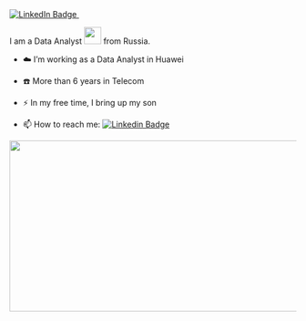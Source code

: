 
  <a href="https://www.linkedin.com/in/vladislav-ivanov-9b5a47181/">
    <img src="https://img.shields.io/badge/LinkedIn-blue?style=for-the-badge&logo=linkedin&logoColor=white" alt="LinkedIn Badge"/>
  </a>
  
  <img src="https://komarev.com/ghpvc/?username=yGoodwinvlad&style=flat-square&color=blue" alt=""/>

I am a Data Analyst <img src="https://media.giphy.com/media/WUlplcMpOCEmTGBtBW/giphy.gif" width="30"> from Russia.

- :cloud: I’m working as a Data Analyst in Huawei

- :phone: More than 6 years in Telecom

- :zap: In my free time, I bring up my son

- :mailbox: How to reach me: [![Linkedin Badge](https://img.shields.io/badge/-Goodwinvlad-blue?style=flat&logo=Linkedin&logoColor=white)](https://www.linkedin.com/in/vladislav-ivanov-9b5a47181/)


<div align="center">
  <img src="https://media.giphy.com/media/dWesBcTLavkZuG35MI/giphy.gif" width="600" height="300"/>
</div>


<!--
**Goodwinvlad/Goodwinvlad** is a ✨ _special_ ✨ repository because its `README.md` (this file) appears on your GitHub profile.

Here are some ideas to get you started:

- 🔭 I’m currently working on ...
- 🌱 I’m currently learning ...
- 👯 I’m looking to collaborate on ...
- 🤔 I’m looking for help with ...
- 💬 Ask me about ...
- 📫 How to reach me: ...
- 😄 Pronouns: ...
- ⚡ Fun fact: ...
-->

